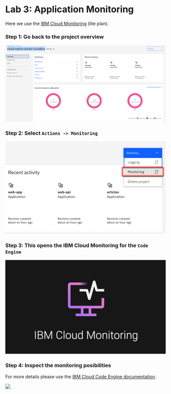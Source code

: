 # Lab 3: Application Monitoring

Here we use the [IBM Cloud Monitoring](https://cloud.ibm.com/docs/monitoring?topic=monitoring-getting-started#getting-started) (lite plan).

### Step 1: Go back to the project overview

![](images/cns-ce-monitoring-01.png)

### Step 2: Select `Actions -> Monitoring`

![](images/cns-ce-monitoring-02.png)

### Step 3: This opens the IBM Cloud Monitoring for the `Code Engine`

![](images/cns-ce-monitoring-03.png)

### Step 4: Inspect the monitoring posibilities

For more details please use the [IBM Cloud Code Engine documentation](https://cloud.ibm.com/docs/codeengine?topic=codeengine-monitor).

![](images/cns-ce-monitoring-01.gif)